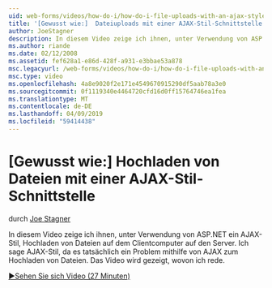 ```yaml
---
uid: web-forms/videos/how-do-i/how-do-i-file-uploads-with-an-ajax-style-interface
title: '[Gewusst wie:]  Dateiuploads mit einer AJAX-Stil-Schnittstelle | Microsoft-Dokumentation'
author: JoeStagner
description: In diesem Video zeige ich ihnen, unter Verwendung von ASP.NET ein AJAX-Stil, Hochladen von Dateien auf dem Clientcomputer auf den Server. Ich sage AJAX-Stil, da gibt es ein...
ms.author: riande
ms.date: 02/12/2008
ms.assetid: fef628a1-e86d-428f-a931-e3bbae53a878
msc.legacyurl: /web-forms/videos/how-do-i/how-do-i-file-uploads-with-an-ajax-style-interface
msc.type: video
ms.openlocfilehash: 4a8e9020f2e171e4549670915290df5aab78a3e0
ms.sourcegitcommit: 0f1119340e4464720cfd16d0ff15764746ea1fea
ms.translationtype: MT
ms.contentlocale: de-DE
ms.lasthandoff: 04/09/2019
ms.locfileid: "59414438"
---
```

# <a name="how-do-i--file-uploads-with-an-ajax-style-interface"></a>[Gewusst wie:]  Hochladen von Dateien mit einer AJAX-Stil-Schnittstelle

durch [Joe Stagner](https://github.com/JoeStagner)

In diesem Video zeige ich ihnen, unter Verwendung von ASP.NET ein AJAX-Stil, Hochladen von Dateien auf dem Clientcomputer auf den Server. Ich sage AJAX-Stil, da es tatsächlich ein Problem mithilfe von AJAX zum Hochladen von Dateien. Das Video wird gezeigt, wovon ich rede.

[&#9654;Sehen Sie sich Video (27 Minuten)](https://channel9.msdn.com/Blogs/ASP-NET-Site-Videos/how-do-i-file-uploads-with-an-ajax-style-interface)
